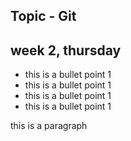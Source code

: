 ## Topic - Git

## week 2, thursday

- this is a bullet point 1
- this is a bullet point 1
- this is a bullet point 1
- this is a bullet point 1

this is a paragraph
